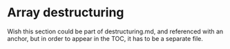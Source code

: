 # Array destructuring

Wish this section could be part of destructuring.md, and referenced with an anchor, but in order to appear in the TOC, it has to be a separate file.
